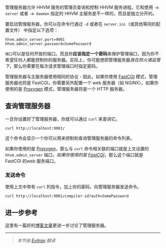 管理服务器允许 HHVM 服务的管理员查询和控制 HHVM 服务进程。它和使用 `-m server` 或者 `-m daemon` 指定的 HHVM 主服务是不一样的，而且是独立分开的。

要启动管理服务器，你可以在命令行通过 `-d` 或者在 `server.ini`（或其他等同的配置文件） 中指定以下选项：

```
hhvm.admin_server.port=9001
hhvm.admin_server.password=SomePassword
```

`端口`可以是任何开放的端口。而且你**应该指定一个密码**来保护管理端口，因为你不希望任何人都能控制你的服务器。实际上，你可能想把管理服务器*放在防火墙监管下*，那么你需要在每次请求管理端口时指定密码。

管理服务器与主服务器使用相同的协议 - 因此，如果你使用 [FastCGI](/hhvm/advanced-usage/fastCGI) 模式，管理服务器也将是 FastCGI，你需要另外配置一个 web 服务器（如 NGINX）。如果你使用的是 [Proxygen](../basic-usage/proxygen.md) 模式，管理服务器将是一个 HTTP 服务器。


## 查询管理服务器

一旦你设置好了管理服务器，你就可以通过 `curl` 来查询它。

```
curl http://localhost:9001/
```

这个命令会显示一个你可以用来控制和查询管理服务器的命令列表。

如果你使用的是 [Proxygen](/hhvm/basic-usage/proxygen)，那么与 `curl` 命令相关联的端口就是上文设置的 `hhvm.admin_server` 端口，*如果你使用的是 [FastCGI](/hhvm/advanced-usage/fastCGI)*，那么这个端口就是 FastCGI 的web 服务端口。

### 发送命令

使用上文中带有 `curl` 的指令，加上你的密码，向管理服务器发送命令。


```
curl http://localhost:9001/compiler-id?auth=SomePassword
```

## 进一步参考

这里有一篇好的[博客文章](http://hhvm.com/blog/521/the-adminserver)更进一步讨论了管理服务器。

---

> *本节由 [Evilran](https://github.com/Evilran) 翻译*